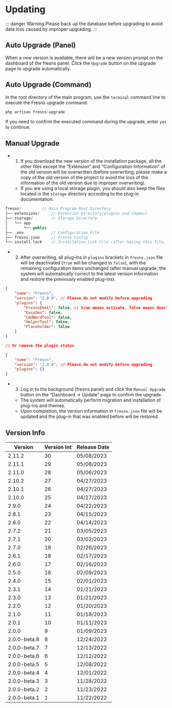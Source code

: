 # Updating

::: danger Warning
Please back up the database before upgrading to avoid data loss caused by improper upgrading.
:::

## Auto Upgrade (Panel)

When a new version is available, there will be a new version prompt on the dashboard of the fresns panel. Click the `Upgrade` button on the upgrade page to upgrade automatically.

## Auto Upgrade (Command)

In the root directory of the main program, use the `terminal` command line to execute the Fresns upgrade command.

```php
php artisan fresns:upgrade
```

If you need to confirm the executed command during the upgrade, enter `yes` to continue.

## Manual Upgrade

- 1. If you download the new version of the installation package, all the other files except the “Extension” and “Configuration Information” of the old version will be overwritten (before overwriting, please make a copy of the old version of the project to avoid the loss of the information of the old version due to improper overwriting).
    - If you are using a local storage plugin, you should also keep the files located in the `storage` directory according to the plug-in documentation.

```php
fresns/         // Main Program Root Directory
├── extensions/     // Extension Directory(plugins and themes)
├── storage/        // Storage Directory
│   └── app
│       └── public
├── .env            // Configuration File
├── fresns.json     // Fresns Config
└── install.lock    // Installation Lock File (after having this file, it is forbidden to execute the installation again)
```

- 2. After overwriting, all plug-ins in `plugins` brackets in `fresns.json` file will be deactivated (`true` will be changed to `false`), with the remaining configuration items unchanged (after manual upgrade, the system will automatically correct to the latest version information and restore the previously enabled plug-ins).

```json
{
    "name": "Fresns",
    "version": "2.0.0", // Please do not modify before upgrading
    "plugins": {
        "FresnsEmail": false, // true means activate, false means deactivate
        "EasySms": false,
        "CmdWordTool": false,
        "HelperTool": false,
        "Placeholder": false
    }
}

// Or remove the plugin status

{
    "name": "Fresns",
    "version": "2.0.0", // Please do not modify before upgrading
    "plugins": {}
}
```

- 3. Log in to the background (fresns panel) and click the `Manual Upgrade` button on the “Dashboard -> Update” page to confirm the upgrade.
    - The system will automatically perform migration and installation of plug-ins and themes.
    - Upon completion, the version information in `fresns.json` file will be updated and the plug-in that was enabled before will be restored.

## Version Info

| Version | Version Int | Release Date |
| --- | --- | --- |
| 2.11.2 | 30 | 05/08/2023 |
| 2.11.1 | 29 | 05/08/2023 |
| 2.11.0 | 28 | 05/06/2023 |
| 2.10.2 | 27 | 04/27/2023 |
| 2.10.1 | 26 | 04/27/2023 |
| 2.10.0 | 25 | 04/27/2023 |
| 2.9.0 | 24 | 04/22/2023 |
| 2.8.1 | 23 | 04/15/2023 |
| 2.8.0 | 22 | 04/14/2023 |
| 2.7.2 | 21 | 03/05/2023 |
| 2.7.1 | 20 | 03/02/2023 |
| 2.7.0 | 19 | 02/26/2023 |
| 2.6.1 | 18 | 02/17/2023 |
| 2.6.0 | 17 | 02/16/2023 |
| 2.5.0 | 16 | 02/09/2023 |
| 2.4.0 | 15 | 02/01/2023 |
| 2.3.1 | 14 | 01/21/2023 |
| 2.3.0 | 13 | 01/21/2023 |
| 2.2.0 | 12 | 01/20/2023 |
| 2.1.0 | 11 | 01/18/2023 |
| 2.0.1 | 10 | 01/11/2023 |
| 2.0.0 | 9 | 01/09/2023 |
| 2.0.0-beta.8 | 8 | 12/24/2022 |
| 2.0.0-beta.7 | 7 | 12/13/2022 |
| 2.0.0-beta.6 | 6 | 12/12/2022 |
| 2.0.0-beta.5 | 5 | 12/08/2022 |
| 2.0.0-beta.4 | 4 | 12/01/2022 |
| 2.0.0-beta.3 | 3 | 11/28/2022 |
| 2.0.0-beta.2 | 2 | 11/23/2022 |
| 2.0.0-beta.1 | 1 | 11/22/2022 |
